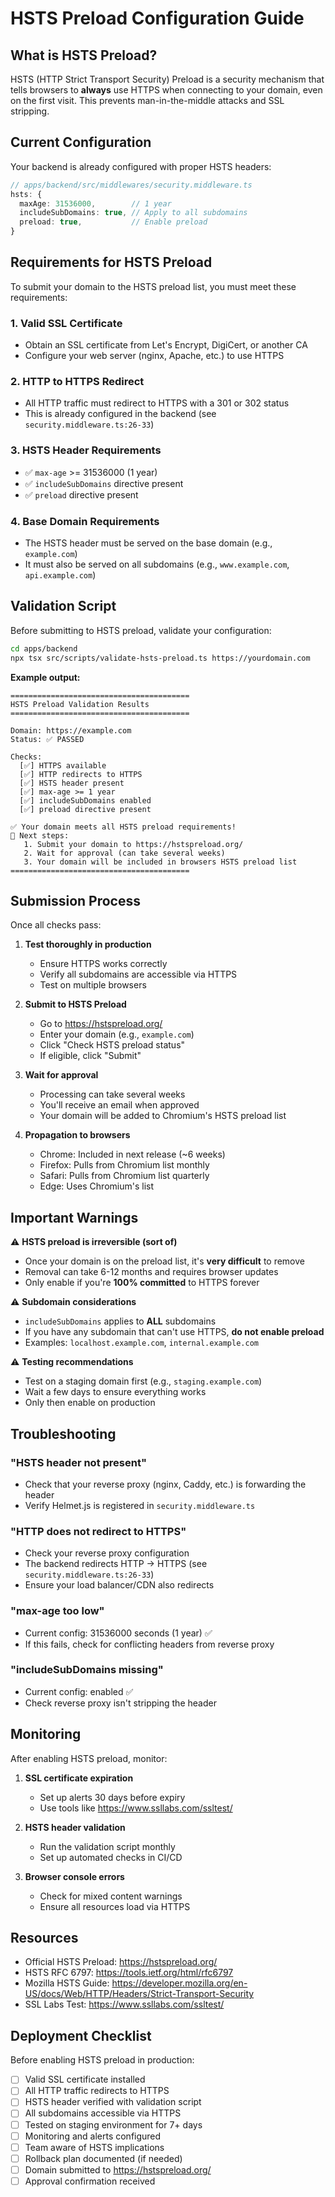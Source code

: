 # HSTS Preload Configuration Guide

## What is HSTS Preload?

HSTS (HTTP Strict Transport Security) Preload is a security mechanism that tells browsers to **always** use HTTPS when connecting to your domain, even on the first visit. This prevents man-in-the-middle attacks and SSL stripping.

## Current Configuration

Your backend is already configured with proper HSTS headers:

```typescript
// apps/backend/src/middlewares/security.middleware.ts
hsts: {
  maxAge: 31536000,        // 1 year
  includeSubDomains: true, // Apply to all subdomains
  preload: true,           // Enable preload
}
```

## Requirements for HSTS Preload

To submit your domain to the HSTS preload list, you must meet these requirements:

### 1. Valid SSL Certificate
- Obtain an SSL certificate from Let's Encrypt, DigiCert, or another CA
- Configure your web server (nginx, Apache, etc.) to use HTTPS

### 2. HTTP to HTTPS Redirect
- All HTTP traffic must redirect to HTTPS with a 301 or 302 status
- This is already configured in the backend (see `security.middleware.ts:26-33`)

### 3. HSTS Header Requirements
- ✅ `max-age` >= 31536000 (1 year)
- ✅ `includeSubDomains` directive present
- ✅ `preload` directive present

### 4. Base Domain Requirements
- The HSTS header must be served on the base domain (e.g., `example.com`)
- It must also be served on all subdomains (e.g., `www.example.com`, `api.example.com`)

## Validation Script

Before submitting to HSTS preload, validate your configuration:

```bash
cd apps/backend
npx tsx src/scripts/validate-hsts-preload.ts https://yourdomain.com
```

**Example output:**
```
========================================
HSTS Preload Validation Results
========================================

Domain: https://example.com
Status: ✅ PASSED

Checks:
  [✅] HTTPS available
  [✅] HTTP redirects to HTTPS
  [✅] HSTS header present
  [✅] max-age >= 1 year
  [✅] includeSubDomains enabled
  [✅] preload directive present

✅ Your domain meets all HSTS preload requirements!
📝 Next steps:
   1. Submit your domain to https://hstspreload.org/
   2. Wait for approval (can take several weeks)
   3. Your domain will be included in browsers HSTS preload list
========================================
```

## Submission Process

Once all checks pass:

1. **Test thoroughly in production**
   - Ensure HTTPS works correctly
   - Verify all subdomains are accessible via HTTPS
   - Test on multiple browsers

2. **Submit to HSTS Preload**
   - Go to https://hstspreload.org/
   - Enter your domain (e.g., `example.com`)
   - Click "Check HSTS preload status"
   - If eligible, click "Submit"

3. **Wait for approval**
   - Processing can take several weeks
   - You'll receive an email when approved
   - Your domain will be added to Chromium's HSTS preload list

4. **Propagation to browsers**
   - Chrome: Included in next release (~6 weeks)
   - Firefox: Pulls from Chromium list monthly
   - Safari: Pulls from Chromium list quarterly
   - Edge: Uses Chromium's list

## Important Warnings

⚠️ **HSTS preload is irreversible (sort of)**

- Once your domain is on the preload list, it's **very difficult** to remove
- Removal can take 6-12 months and requires browser updates
- Only enable if you're **100% committed** to HTTPS forever

⚠️ **Subdomain considerations**

- `includeSubDomains` applies to **ALL** subdomains
- If you have any subdomain that can't use HTTPS, **do not enable preload**
- Examples: `localhost.example.com`, `internal.example.com`

⚠️ **Testing recommendations**

- Test on a staging domain first (e.g., `staging.example.com`)
- Wait a few days to ensure everything works
- Only then enable on production

## Troubleshooting

### "HSTS header not present"
- Check that your reverse proxy (nginx, Caddy, etc.) is forwarding the header
- Verify Helmet.js is registered in `security.middleware.ts`

### "HTTP does not redirect to HTTPS"
- Check your reverse proxy configuration
- The backend redirects HTTP → HTTPS (see `security.middleware.ts:26-33`)
- Ensure your load balancer/CDN also redirects

### "max-age too low"
- Current config: 31536000 seconds (1 year) ✅
- If this fails, check for conflicting headers from reverse proxy

### "includeSubDomains missing"
- Current config: enabled ✅
- Check reverse proxy isn't stripping the header

## Monitoring

After enabling HSTS preload, monitor:

1. **SSL certificate expiration**
   - Set up alerts 30 days before expiry
   - Use tools like https://www.ssllabs.com/ssltest/

2. **HSTS header validation**
   - Run the validation script monthly
   - Set up automated checks in CI/CD

3. **Browser console errors**
   - Check for mixed content warnings
   - Ensure all resources load via HTTPS

## Resources

- Official HSTS Preload: https://hstspreload.org/
- HSTS RFC 6797: https://tools.ietf.org/html/rfc6797
- Mozilla HSTS Guide: https://developer.mozilla.org/en-US/docs/Web/HTTP/Headers/Strict-Transport-Security
- SSL Labs Test: https://www.ssllabs.com/ssltest/

## Deployment Checklist

Before enabling HSTS preload in production:

- [ ] Valid SSL certificate installed
- [ ] All HTTP traffic redirects to HTTPS
- [ ] HSTS header verified with validation script
- [ ] All subdomains accessible via HTTPS
- [ ] Tested on staging environment for 7+ days
- [ ] Monitoring and alerts configured
- [ ] Team aware of HSTS implications
- [ ] Rollback plan documented (if needed)
- [ ] Domain submitted to https://hstspreload.org/
- [ ] Approval confirmation received
